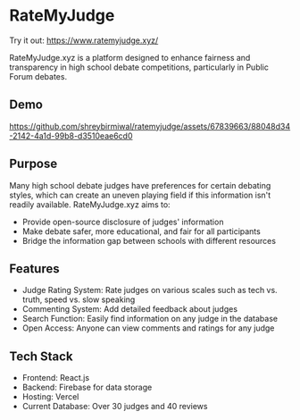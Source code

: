 
# RateMyJudge

Try it out: https://www.ratemyjudge.xyz/

RateMyJudge.xyz is a platform designed to enhance fairness and transparency in high school debate competitions, particularly in Public Forum debates.



## Demo

https://github.com/shreybirmiwal/ratemyjudge/assets/67839663/88048d34-2142-4a1d-99b8-d3510eae6cd0

## Purpose

Many high school debate judges have preferences for certain debating styles, which can create an uneven playing field if this information isn't readily available. RateMyJudge.xyz aims to:

* Provide open-source disclosure of judges' information
* Make debate safer, more educational, and fair for all participants
* Bridge the information gap between schools with different resources
## Features

- Judge Rating System: Rate judges on various scales such as tech vs. truth, speed vs. slow speaking
- Commenting System: Add detailed feedback about judges
- Search Function: Easily find information on any judge in the database
- Open Access: Anyone can view comments and ratings for any judge
## Tech Stack

* Frontend: React.js
* Backend: Firebase for data storage
* Hosting: Vercel
* Current Database: Over 30 judges and 40 reviews

